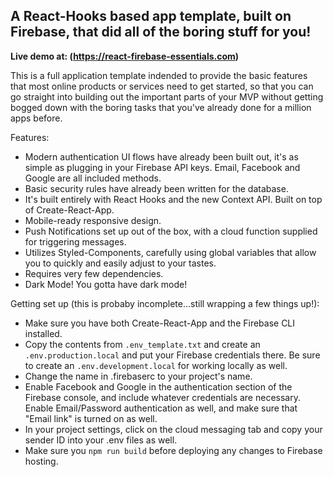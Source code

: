 ## A React-Hooks based app template, built on Firebase, that did all of the boring stuff for you!

**Live demo at: (https://react-firebase-essentials.com)**

This is a full application template indended to provide the basic features that most online products or services need to get started, so that you can go straight into building out the important parts of your MVP without getting bogged down with the boring tasks that you've already done for a million apps before.

Features:

- Modern authentication UI flows have already been built out, it's as simple as plugging in your Firebase API keys. Email, Facebook and Google are all included methods.
- Basic security rules have already been written for the database.
- It's built entirely with React Hooks and the new Context API. Built on top of Create-React-App.
- Mobile-ready responsive design.
- Push Notifications set up out of the box, with a cloud function supplied for triggering messages.
- Utilizes Styled-Components, carefully using global variables that allow you to quickly and easily adjust to your tastes.
- Requires very few dependencies.
- Dark Mode! You gotta have dark mode!

Getting set up (this is probaby incomplete...still wrapping a few things up!):

- Make sure you have both Create-React-App and the Firebase CLI installed.
- Copy the contents from `.env_template.txt` and create an `.env.production.local` and put your Firebase credentials there. Be sure to create an `.env.development.local` for working locally as well.
- Change the name in .firebaserc to your project's name.
- Enable Facebook and Google in the authentication section of the Firebase console, and include whatever credentials are necessary. Enable Email/Password authentication as well, and make sure that "Email link" is turned on as well.
- In your project settings, click on the cloud messaging tab and copy your sender ID into your .env files as well.
- Make sure you `npm run build` before deploying any changes to Firebase hosting.
